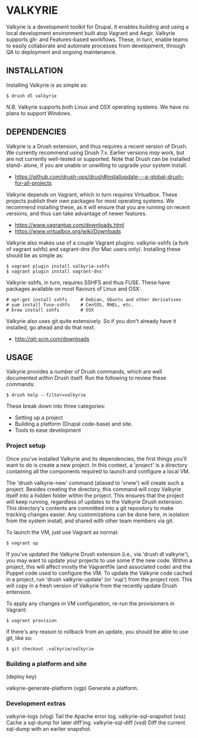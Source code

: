 VALKYRIE
========

Valkyrie is a development toolkit for Drupal. It enables building and using a
local development environment built atop Vagrant and Aegir. Valkyrie supports
git- and Features-based workflows. These, in turn, enable teams to easily
collaborate and automate processes from development, through QA to deployment
and ongoing maintenance.


INSTALLATION
------------

Installing Valkyrie is as simple as:

    $ drush dl valkyrie

*N.B.* Valkyrie supports both Linux and OSX operating systems. We have no plans
to support Windows.


DEPENDENCIES
------------

Valkyrie is a Drush extension, and thus requires a recent version of Drush. We
currently recommend using Drush 7.x. Earlier versions *may* work, but are not
currently well-tested or supported. Note that Drush can be installed stand-
alone, if you are unable or unwilling to upgrade your system install.

 * https://github.com/drush-ops/drush#installupdate---a-global-drush-for-all-projects

Valkyrie depends on Vagrant, which in turn requires Virtualbox. These projects
publish their own packages for most operating systems. We recommend installing
these, as it will ensure that you are running on recent versions, and thus can
take advantage of newer features.

 * https://www.vagrantup.com/downloads.html
 * https://www.virtualbox.org/wiki/Downloads

Valkyrie also makes use of a couple Vagrant plugins: valkyrie-sshfs (a fork of
vagrant sshfs) and vagrant-dns (for Mac users only). Installing these should be
as simple as:

    $ vagrant plugin install valkyrie-sshfs
    $ vagrant plugin install vagrant-dns

Valkyrie-sshfs, in turn, requires SSHFS and thus FUSE. These have packages
available on most flavours of Linux and OSX:

    # apt-get install sshfs     # Debian, Ubuntu and other derivatives
    # yum install fuse-sshfs    # CentOS, RHEL, etc.
    # brew install sshfs        # OSX

Valkyrie also uses git quite extensively. So if you don't already have it
installed, go ahead and do that next.

 * http://git-scm.com/downloads


USAGE
-----

Valkyrie provides a number of Drush commands, which are well documented within
Drush itself. Run the following to review these commands:

    $ drush help --filter=valkyrie

These break down into three categories:

 * Setting up a project
 * Building a platform (Drupal code-base) and site.
 * Tools to ease development


### Project setup

Once you've installed Valkyrie and its dependencies, the first things you'll
want to do is create a new project. In this context, a 'project' is a directory
containing all the components required to launch and configure a local VM.

The 'drush valkyrie-new' command (aliased to 'vnew') will create such a
project. Besides creating the directory, this command will copy Valkyrie itself
into a hidden folder within the project. This ensures that the project will
keep running, regardless of updates to the Valkyrie Drush extension. This
directory's contents are committed into a git repository to make tracking
changes easier. Any customizations can be done here, in isolation from the
system install, and shared with other team members via git.

To launch the VM, just use Vagrant as normal:

    $ vagrant up

If you've updated the Valkyrie Drush extension (i.e., via 'drush dl valkyrie'),
you may want to update your projects to use some if the new code. Within a
project, this will affect mostly the Vagrantfile (and associated code) and the
Puppet code used to configure the VM. To update the Valkyrie code cached in a
project, run 'drush valkyrie-update' (or 'vup') from the project root. This
will copy in a fresh version of Valkyrie from the recently update Drush
entension.

To apply any changes in VM configuration, re-run the provisioners in Vagrant:

    $ vagrant provision

If there's any reason to rollback from an update, you should be able to use
git, like so:

    $ git checkout .valkyrie/valkyrie


### Building a platform and site

(deploy key)

valkyrie-generate-platform (vgp)  Generate a platform.


### Development extras

valkyrie-logs (vlog)              Tail the Apache error log.
valkyrie-sql-snapshot (vss)       Cache a sql-dump for later diff'ing.
valkyrie-sql-diff (vsd)           Diff the current sql-dump with an earlier
                                  snapshot.

